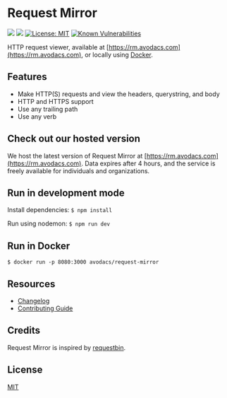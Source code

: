 # Request Mirror

[![](https://images.microbadger.com/badges/image/avodacs/request-mirror.svg)](https://microbadger.com/images/avodacs/request-mirror "Get your own image badge on microbadger.com") ![](https://img.shields.io/github/downloads/avodacs/request-mirror/total.svg?maxAge=2592000) [![License: MIT](https://img.shields.io/badge/License-MIT-yellow.svg)](https://opensource.org/licenses/MIT)
[![Known Vulnerabilities](https://snyk.io/test/github/avodacs/request-mirror/badge.svg)](https://snyk.io/test/github/avodacs/request-mirror)


HTTP request viewer, available at [https://rm.avodacs.com](https://rm.avodacs.com), or locally using [Docker](https://hub.docker.com/r/avodacs/request-mirror/).

## Features

* Make HTTP(S) requests and view the headers, querystring, and body
* HTTP and HTTPS support
* Use any trailing path
* Use any verb

## Check out our hosted version

We host the latest version of Request Mirror at [https://rm.avodacs.com](https://rm.avodacs.com).  Data expires after 4 hours, and the service is freely available for individuals and organizations.

## Run in development mode

Install dependencies:
`$ npm install`

Run using nodemon:
`$ npm run dev`

## Run in Docker

`$ docker run -p 8080:3000 avodacs/request-mirror`

## Resources

* [Changelog](CHANGELOG.md)
* [Contributing Guide](CONTRIBUTING.md)

## Credits

Request Mirror is inspired by [requestbin](https://github.com/Runscope/requestbin).

## License

[MIT](LICENSE.md)
